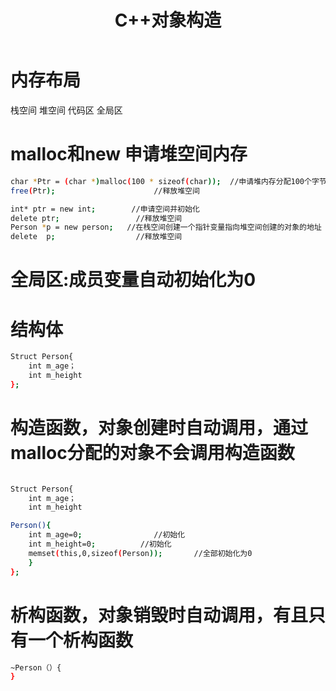 ﻿---
title: C++对象构造
description: ''
pubDate: 
updatedDate: 
heroColor: ''
abbrlink: lkk0fjvf
tags: 
    - 'Tutorial'
category: 'Default Page'
lang: 'en'
---
# 内存布局

栈空间
堆空间
代码区
全局区

# malloc和new  申请堆空间内存
``` bash
char *Ptr = (char *)malloc(100 * sizeof(char));  //申请堆内存分配100个字节
free(Ptr);                      //释放堆空间

int* ptr = new int;        //申请空间并初始化
delete ptr;                 //释放堆空间   
Person *p = new person;   //在栈空间创建一个指针变量指向堆空间创建的对象的地址
delete  p;                  //释放堆空间   
```
# 全局区:成员变量自动初始化为0
# 结构体
``` bash
Struct Person{
	int m_age；
	int m_height
};
```
# 构造函数，对象创建时自动调用，通过malloc分配的对象不会调用构造函数
``` bash

Struct Person{
	int m_age；
	int m_height

Person(){
	int m_age=0;                //初始化  
	int m_height=0;          //初始化
	memset(this,0,sizeof(Person));       //全部初始化为0
	}
};
```


# 析构函数，对象销毁时自动调用，有且只有一个析构函数
``` bash
~Person（）{
}
```
